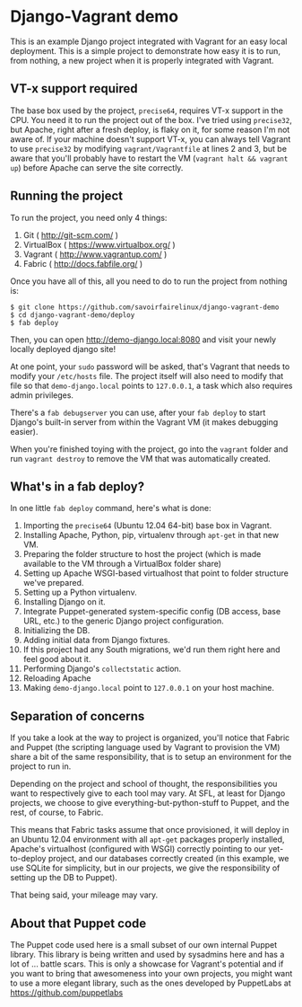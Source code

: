 Django-Vagrant demo
===

This is an example Django project integrated with Vagrant for an easy local deployment. This
is a simple project to demonstrate how easy it is to run, from nothing, a new project when it
is properly integrated with Vagrant.

VT-x support required
---

The base box used by the project, `precise64`, requires VT-x support in the CPU. You need it to run
the project out of the box. I've tried using `precise32`, but Apache, right after a fresh deploy, is
flaky on it, for some reason I'm not aware of. If your machine doesn't support VT-x, you can always
tell Vagrant to use `precise32` by modifying `vagrant/Vagrantfile` at lines 2 and 3, but be aware
that you'll probably have to restart the VM (`vagrant halt && vagrant up`) before Apache can serve
the site correctly.

Running the project
---

To run the project, you need only 4 things:

1. Git ( http://git-scm.com/ )
2. VirtualBox ( https://www.virtualbox.org/ )
3. Vagrant ( http://www.vagrantup.com/ )
4. Fabric ( http://docs.fabfile.org/ )

Once you have all of this, all you need to do to run the project from nothing is:

    $ git clone https://github.com/savoirfairelinux/django-vagrant-demo
    $ cd django-vagrant-demo/deploy
    $ fab deploy

Then, you can open http://demo-django.local:8080 and visit your newly locally deployed django site!

At one point, your `sudo` password will be asked, that's Vagrant that needs to modify your
`/etc/hosts` file. The project itself will also need to modify that file so that `demo-django.local`
points to `127.0.0.1`, a task which also requires admin privileges.

There's a `fab debugserver` you can use, after your `fab deploy` to start Django's built-in
server from within the Vagrant VM (it makes debugging easier).

When you're finished toying with the project, go into the `vagrant` folder and run `vagrant destroy`
to remove the VM that was automatically created.

What's in a fab deploy?
---

In one little `fab deploy` command, here's what is done:

1. Importing the `precise64` (Ubuntu 12.04 64-bit) base box in Vagrant.
2. Installing Apache, Python, pip, virtualenv through `apt-get` in that new VM.
3. Preparing the folder structure to host the project (which is made available to the VM through a VirtualBox folder share)
4. Setting up Apache WSGI-based virtualhost that point to folder structure we've prepared.
5. Setting up a Python virtualenv.
6. Installing Django on it.
7. Integrate Puppet-generated system-specific config (DB access, base URL, etc.) to the generic Django project configuration.
8. Initializing the DB.
9. Adding initial data from Django fixtures.
10. If this project had any South migrations, we'd run them right here and feel good about it.
11. Performing Django's `collectstatic` action.
12. Reloading Apache
13. Making `demo-django.local` point to `127.0.0.1` on your host machine.

Separation of concerns
---

If you take a look at the way to project is organized, you'll notice that Fabric and Puppet (the
scripting language used by Vagrant to provision the VM) share a bit of the same responsibility, that
is to setup an environment for the project to run in.

Depending on the project and school of thought, the responsibilities you want to respectively give
to each tool may vary. At SFL, at least for Django projects, we choose to give
everything-but-python-stuff to Puppet, and the rest, of course, to Fabric.

This means that Fabric tasks assume that once provisioned, it will deploy in an Ubuntu 12.04
environment with all `apt-get` packages properly installed, Apache's virtualhost (configured with
WSGI) correctly pointing to our yet-to-deploy project, and our databases correctly created (in this
example, we use SQLite for simplicity, but in our projects, we give the responsibility of setting
up the DB to Puppet).

That being said, your mileage may vary.

About that Puppet code
---

The Puppet code used here is a small subset of our own internal Puppet library. This library is
being written and used by sysadmins here and has a lot of ... battle scars. This is only a showcase
for Vagrant's potential and if you want to bring that awesomeness into your own projects, you might
want to use a more elegant library, such as the ones developed by PuppetLabs at
https://github.com/puppetlabs
